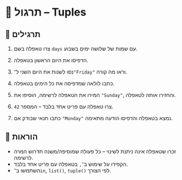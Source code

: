 # 📘 תרגול – Tuples

## 🧪 תרגילים

1. צרו טאפלה בשם `days` עם שמות של שלושה ימים בשבוע.

2. הדפיסו את היום הראשון בטאפלה.

3. נסו לשנות את היום השני ל־`"Friday"` וראו מה קורה.

4. כתבו לולאה שמדפיסה את כל הימים בטאפלה.

5. המירו את הטאפלה לרשימה, הוסיפו את `"Sunday"`, והחזירו אותה לטאפלה.

6. צרו טאפלה עם פריט אחד בלבד – המספר `42`.

7. כתבו תנאי שבודק אם `"Monday"` נמצא בטאפלה והדפיסו הודעה מתאימה.

## 📌 הוראות

- זכרו שטאפלה אינה ניתנת לשינוי – כל פעולה שמוסיפה/משנה תדרוש המרה לרשימה.
- הקפידו על שימוש ב־`,` בטאפלה עם פריט אחד בלבד.
- השתמשו ב־`in`, `list()`, `tuple()` לפי הצורך.
